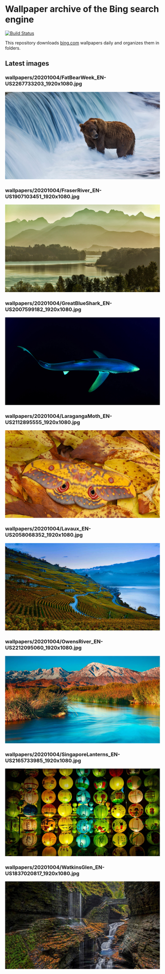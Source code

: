 # Wallpaper archive of the Bing search engine

[![Build Status](https://travis-ci.org/kijart/bing-daily-images-dl.svg?branch=wallpapers)](https://travis-ci.org/kijart/bing-daily-images-dl)

This repository downloads [bing.com](https://www.bing.com) wallpapers daily and organizes them in folders.

## Latest images

<!-- Wallpapers -->

### wallpapers/20201004/FatBearWeek_EN-US2267733203_1920x1080.jpg

![wallpapers/20201004/FatBearWeek_EN-US2267733203_1920x1080.jpg](wallpapers/20201004/FatBearWeek_EN-US2267733203_1920x1080.jpg)

### wallpapers/20201004/FraserRiver_EN-US1907103451_1920x1080.jpg

![wallpapers/20201004/FraserRiver_EN-US1907103451_1920x1080.jpg](wallpapers/20201004/FraserRiver_EN-US1907103451_1920x1080.jpg)

### wallpapers/20201004/GreatBlueShark_EN-US2007599182_1920x1080.jpg

![wallpapers/20201004/GreatBlueShark_EN-US2007599182_1920x1080.jpg](wallpapers/20201004/GreatBlueShark_EN-US2007599182_1920x1080.jpg)

### wallpapers/20201004/LaragangaMoth_EN-US2112895555_1920x1080.jpg

![wallpapers/20201004/LaragangaMoth_EN-US2112895555_1920x1080.jpg](wallpapers/20201004/LaragangaMoth_EN-US2112895555_1920x1080.jpg)

### wallpapers/20201004/Lavaux_EN-US2058068352_1920x1080.jpg

![wallpapers/20201004/Lavaux_EN-US2058068352_1920x1080.jpg](wallpapers/20201004/Lavaux_EN-US2058068352_1920x1080.jpg)

### wallpapers/20201004/OwensRiver_EN-US2212095060_1920x1080.jpg

![wallpapers/20201004/OwensRiver_EN-US2212095060_1920x1080.jpg](wallpapers/20201004/OwensRiver_EN-US2212095060_1920x1080.jpg)

### wallpapers/20201004/SingaporeLanterns_EN-US2165733985_1920x1080.jpg

![wallpapers/20201004/SingaporeLanterns_EN-US2165733985_1920x1080.jpg](wallpapers/20201004/SingaporeLanterns_EN-US2165733985_1920x1080.jpg)

### wallpapers/20201004/WatkinsGlen_EN-US1837020817_1920x1080.jpg

![wallpapers/20201004/WatkinsGlen_EN-US1837020817_1920x1080.jpg](wallpapers/20201004/WatkinsGlen_EN-US1837020817_1920x1080.jpg)


